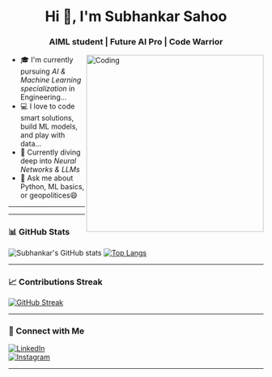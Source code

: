 <h1 align="center">Hi 👋, I'm Subhankar Sahoo</h1>
<h3 align="center">AIML student | Future AI Pro | Code Warrior</h3>

<img align="right" alt="Coding" width="350" src="https://media.giphy.com/media/qgQUggAC3Pfv687qPC/giphy.gif" />

- 🎓 I'm currently pursuing *AI & Machine Learning specialization* in Engineering...
- 💻 I love to code smart solutions, build ML models, and play with data...
- 🧠 Currently diving deep into *Neural Networks & LLMs*
- 💬 Ask me about Python, ML basics, or geopolitices😄


---



---

### 📊 GitHub Stats
![Subhankar's GitHub stats](https://github-readme-stats.vercel.app/api?username=subhankarSahoo&show_icons=true&theme=tokyonight)
[![Top Langs](https://github-readme-stats.vercel.app/api/top-langs/?username=subhankarSahoo&layout=compact&theme=tokyonight)](https://github.com/subhankarSahoo)

---

### 📈 Contributions Streak
[![GitHub Streak](https://streak-stats.demolab.com/?user=subhankarSahoo&theme=tokyonight)](https://git.io/streak-stats)

---

### 🔗 Connect with Me
[![LinkedIn](https://img.shields.io/badge/-LinkedIn-blue?style=flat-square&logo=linkedin&logoColor=white)](https://www.linkedin.com/in/YOUR-subhankar_sahoo)  
[![Instagram](https://img.shields.io/badge/-Instagram-E4405F?style=flat-square&logo=instagram&logoColor=white)](https://www.instagram.com/ug_subhankar_637)

---


